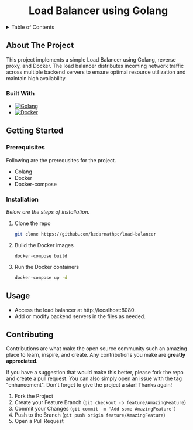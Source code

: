 
<div align="center">

  <h1 align="center">Load Balancer using Golang</h1>

</div>



<!-- TABLE OF CONTENTS -->
<details>
  <summary>Table of Contents</summary>
  <ol>
    <li>
      <a href="#about-the-project">About The Project</a>
      <ul>
        <li><a href="#built-with">Built With</a></li>
      </ul>
    </li>
    <li>
      <a href="#getting-started">Getting Started</a>
      <ul>
        <li><a href="#prerequisites">Prerequisites</a></li>
        <li><a href="#installation">Installation</a></li>
      </ul>
    </li>
    <li><a href="#usage">Usage</a></li>
    <li><a href="#contributing">Contributing</a></li>
  </ol>
</details>



<!-- ABOUT THE PROJECT -->
## About The Project

This project implements a simple Load Balancer using Golang, reverse proxy, and Docker. The load balancer distributes incoming network traffic across multiple backend servers to ensure optimal resource utilization and maintain high availability.


### Built With

* [![Golang][Golang.shield]][Golang.url]
* [![Docker][Docker.shield]][Docker.url]


<!-- GETTING STARTED -->
## Getting Started

### Prerequisites

Following are the prerequsites for the project.
* Golang
* Docker
* Docker-compose

### Installation

_Below are the steps of installation._

1. Clone the repo
   ```sh
   git clone https://github.com/kedarnathpc/load-balancer
   ```
2. Build the Docker images
    ```
    docker-compose build    
    ```
3. Run the Docker containers 
   ```sh
   docker-compose up -d
   ```


<!-- USAGE EXAMPLES -->
## Usage

* Access the load balancer at http://localhost:8080.
* Add or modify backend servers in the files as needed.



<!-- CONTRIBUTING -->
## Contributing

Contributions are what make the open source community such an amazing place to learn, inspire, and create. Any contributions you make are **greatly appreciated**.

If you have a suggestion that would make this better, please fork the repo and create a pull request. You can also simply open an issue with the tag "enhancement".
Don't forget to give the project a star! Thanks again!

1. Fork the Project
2. Create your Feature Branch (`git checkout -b feature/AmazingFeature`)
3. Commit your Changes (`git commit -m 'Add some AmazingFeature'`)
4. Push to the Branch (`git push origin feature/AmazingFeature`)
5. Open a Pull Request



<!-- MARKDOWN LINKS & IMAGES -->
<!-- https://www.markdownguide.org/basic-syntax/#reference-style-links -->
[Golang.shield]: https://img.shields.io/badge/Golang-00ADD8?style=for-the-badge&logo=go&logoColor=white
[Golang.url]: https://golang.org/
[Docker.shield]: https://img.shields.io/badge/Docker-2496ED?style=for-the-badge&logo=docker&logoColor=white
[Docker.url]: https://www.docker.com/

